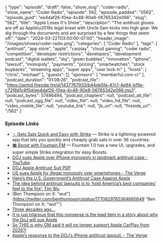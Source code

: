{
  "type": "episode",
  "draft": false,
  "show_slug": "coder-radio",
  "show_name": "Coder Radio",
  "episode": 562,
  "episode_padded": "0562",
  "episode_guid": "ee4daf26-f0ea-4c48-90e8-06765342e066",
  "slug": "562",
  "title": "Apple Loses It's Shine",
  "description": "The antitrust gloves are off as Apple\u2019s legal brawl with Uncle Sam kicks into high gear. We dig through the documents and are surprised by a few things that seem off.",
  "date": "2024-03-22T03:00:00-07:00",
  "header_image": "/images/shows/coder-radio.png",
  "categories": [
    "Coder Radio"
  ],
  "tags": [
    "antitrust",
    "app store",
    "apple",
    "carplay",
    "cloud gaming",
    "coder radio",
    "competition",
    "developer restrictions",
    "developers",
    "development podcast",
    "digital wallets",
    "doj",
    "green bubbles",
    "innovation",
    "iphone",
    "lawsuit",
    "monopoly",
    "payments",
    "pricing",
    "smartwatches",
    "stock buybacks",
    "streaming apps",
    "super apps",
    "user lock-in"
  ],
  "hosts": [
    "chris",
    "michael"
  ],
  "guests": [],
  "sponsors": [
    "memberful.com-cr"
  ],
  "podcast_duration": "01:08:26",
  "podcast_file": "https://aphid.fireside.fm/d/1437767933/b44de5fa-47c1-4e94-bf9e-c72f8d1c8f5d/ee4daf26-f0ea-4c48-90e8-06765342e066.mp3",
  "podcast_bytes": 57486494,
  "podcast_chapters": null,
  "podcast_alt_file": null,
  "podcast_ogg_file": null,
  "video_file": null,
  "video_hd_file": null,
  "video_mobile_file": null,
  "youtube_link": null,
  "jb_url": null,
  "fireside_url": "/562"
}


### Episode Links

  * [💥 Gets Sats Quick and Easy with Strike](https://strike.me/ "💥 Gets Sats Quick and Easy with Strike") — Strike is a lightning-powered app that lets you quickly and cheaply grab sats in over 36 countries.
  * [📻 Boost with Fountain.FM](https://www.fountain.fm/ "📻 Boost with Fountain.FM") — Fountain 1.0 has a new UI, upgrades, and super simple Strike integration for easy Boosts.
  * [DOJ sues Apple over iPhone monopoly in landmark antitrust case - YouTube](https://www.youtube.com/watch?v=MEIZ3x94Ayg "DOJ sues Apple over iPhone monopoly in landmark antitrust case - YouTube")
  * [DOJ Apple Antitrust Suit PDF](https://www.justice.gov/opa/media/1344546/ "DOJ Apple Antitrust Suit PDF")
  * [US sues Apple for illegal monopoly over smartphones - The Verge](https://www.theverge.com/2024/3/21/24105363/apple-doj-monopoly-lawsuit "US sues Apple for illegal monopoly over smartphones - The Verge")
  * [Here’s the U.S. Government’s Antitrust Case Against Apple](https://www.404media.co/us-government-antitrust-case-against-apple-documents/ "Here’s the U.S. Government’s Antitrust Case Against Apple")
  * [The idea behind antitrust lawsuits is to ‘hold America’s best companies’ feet to the fire’: Tim Wu](https://www.cnbc.com/video/2024/03/21/the-idea-behind-antitrust-lawsuits-is-to-hold-americas-best-companies-feet-to-the-fire-tim-wu.html "The idea behind antitrust lawsuits is to ‘hold America’s best companies’ feet to the fire’: Tim Wu")
  * [Ben Thompson on X: “wut"](https://twitter.com/benthompson/status/1770829785364680849 "Ben Thompson on X: “wut"")
  * [Three decades ago…](https://hachyderm.io/@danilo/112134222294365550 "Three decades ago…")
  * [It is just hilarious that this nonsense is the lead item in a story about why the DoJ will sue Apple](https://www.threads.net/@benedictevans/post/C4x2EeHOY5l "It is just hilarious that this nonsense is the lead item in a story about why the DoJ will sue Apple")
  * [So THIS is why GM said it will no longer support Apple CarPlay from 2026?!](https://twitter.com/GergelyOrosz/status/1770835262479765678 "So THIS is why GM said it will no longer support Apple CarPlay from 2026?!")
  * [Apple’s response to the DOJ’s iPhone antitrust lawsuit. - The Verge](https://www.theverge.com/2024/3/21/24107784/apples-response-to-the-dojs-iphone-antitrust-lawsuit "Apple’s response to the DOJ’s iPhone antitrust lawsuit. - The Verge")



